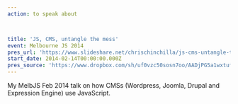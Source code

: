 ```yaml
---
action: to speak about



title: 'JS, CMS, untangle the mess'
event: Melbourne JS 2014
pres_url: 'https://www.slideshare.net/chrischinchilla/js-cms-untangle-the-mess'
start_date: 2014-02-14T00:00:00.000Z
pres_source: 'https://www.dropbox.com/sh/uf0vzc50sosn7oo/AADjPG5a1wxtufLKa3jh5UERa?dl=0'
---
```


My MelbJS Feb 2014 talk on how CMSs (Wordpress, Joomla, Drupal and Expression Engine) use JavaScript.

